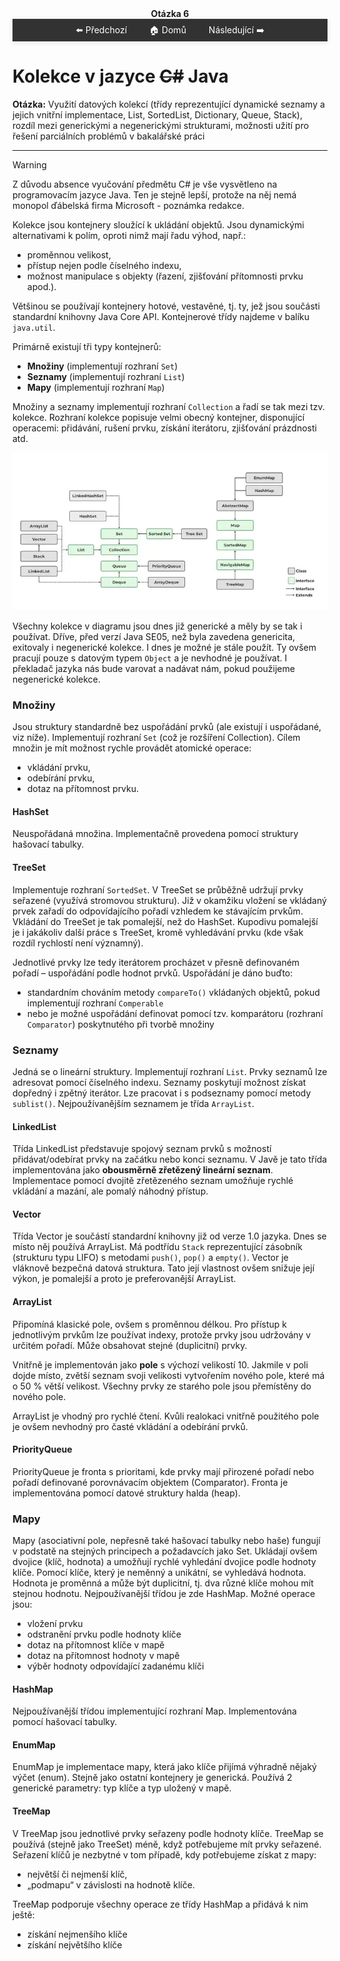 <div align="center" style="margin-top: 16px;">
    <strong>Otázka 6</strong>
</div>

<nav style="
    position: sticky;
    top: 0;
    z-index: 100;
    background: rgba(0,0,0,0.8);
    padding: 8px 0 4px 0;
    box-shadow: 0 2px 8px rgba(0,0,0,0.1);
    text-align: center;
">
    <a href="05.md" style="color:white; text-decoration:none; margin: 0 16px;">⬅️ Předchozí</a>
    <a href="../README.md" style="color:white; text-decoration:none; margin: 0 16px;">🏠 Domů</a>
    <a href="07.md" style="color:white; text-decoration:none; margin: 0 16px;">Následující ➡️</a>
</nav>

# Kolekce v jazyce ~~C#~~ Java

**Otázka:** Využití datových kolekcí (třídy reprezentující dynamické seznamy a jejich vnitřní implementace, List, SortedList, Dictionary, Queue, Stack), rozdíl mezi generickými a negenerickými strukturami, možnosti užití pro řešení parciálních problémů v bakalářské práci

---

> [!WARNING]
> Z důvodu absence vyučování předmětu C# je vše vysvětleno na programovacím jazyce Java.
> Ten je stejně lepší, protože na něj nemá monopol ďábelská firma Microsoft - poznámka redakce.

Kolekce jsou kontejnery sloužící k ukládání objektů.
Jsou dynamickými alternativami k polím, oproti nimž mají řadu výhod, např.:

- proměnnou velikost,
- přístup nejen podle číselného indexu,
- možnost manipulace s objekty (řazení, zjišťování přítomnosti prvku apod.).

Většinou se používají kontejnery hotové, vestavěné, tj. ty, jež jsou součásti standardní knihovny Java Core API.
Kontejnerové třídy najdeme v balíku `java.util`.

Primárně existují tři typy kontejnerů:

- **Množiny** (implementují rozhraní `Set`)
- **Seznamy** (implementují rozhraní `List`)
- **Mapy** (implementují rozhraní `Map`)

Množiny a seznamy implementují rozhraní `Collection` a řadí se tak mezi tzv. kolekce.
Rozhraní kolekce popisuje velmi obecný kontejner, disponující operacemi: přidávání, rušení prvku, získání iterátoru,
zjišťování prázdnosti atd.

![Mapa kolekcí](img/collections.webp)

Všechny kolekce v diagramu jsou dnes již generické a měly by se tak i používat.
Dříve, před verzí Java SE05, než byla zavedena genericita, exitovaly i negenerické kolekce.
I dnes je možné je stále použít.
Ty ovšem pracují pouze s datovým typem `Object` a je nevhodné je používat.
I překladač jazyka nás bude varovat a nadávat nám, pokud použijeme negenerické kolekce.

### Množiny

Jsou struktury standardně bez uspořádání prvků (ale existují i uspořádané, viz níže).
Implementují rozhraní `Set` (což je rozšíření Collection).
Cílem množin je mít možnost rychle provádět atomické operace:

- vkládání prvku,
- odebírání prvku,
- dotaz na přítomnost prvku.

#### HashSet

Neuspořádaná množina.
Implementačně provedena pomocí struktury hašovací tabulky.

#### TreeSet

Implementuje rozhraní `SortedSet`.
V TreeSet se průběžně udržují prvky seřazené (využívá stromovou strukturu).
Již v okamžiku vložení se vkládaný prvek zařadí do odpovídajícího pořadí vzhledem ke stávajícím prvkům.
Vkládání do TreeSet je tak pomalejší, než do HashSet.
Kupodivu pomalejší je i jakákoliv další práce s TreeSet, kromě vyhledávání prvku (kde však rozdíl rychlostí není
významný).

Jednotlivé prvky lze tedy iterátorem procházet v přesně definovaném pořadí – uspořádání podle hodnot prvků.
Uspořádání je dáno buďto:

- standardním chováním metody `compareTo()` vkládaných objektů, pokud implementují rozhraní `Comperable`
- nebo je možné uspořádání definovat pomocí tzv. komparátoru (rozhraní `Comparator`) poskytnutého při tvorbě množiny

### Seznamy

Jedná se o lineární struktury.
Implementují rozhraní `List`.
Prvky seznamů lze adresovat pomocí číselného indexu.
Seznamy poskytují možnost získat dopředný i zpětný iterátor.
Lze pracovat i s podseznamy pomocí metody `sublist()`.
Nejpoužívanějším seznamem je třída `ArrayList`.

#### LinkedList

Třída LinkedList představuje spojový seznam prvků s možností přidávat/odebírat prvky na začátku nebo konci seznamu.
V Javě je tato třída implementována jako **obousměrně zřetězený lineární seznam**.
Implementace pomocí dvojitě zřetězeného seznam umožňuje rychlé vkládání a mazání, ale pomalý náhodný přístup.

#### Vector

Třída Vector je součástí standardní knihovny již od verze 1.0 jazyka.
Dnes se místo něj používá ArrayList.
Má podtřídu `Stack` reprezentující zásobník (strukturu typu LIFO) s metodami `push()`, `pop()` a `empty()`.
Vector je vláknově bezpečná datová struktura.
Tato její vlastnost ovšem snižuje její výkon, je pomalejší a proto je preferovanější ArrayList.

#### ArrayList

Připomíná klasické pole, ovšem s proměnnou délkou.
Pro přístup k jednotlivým prvkům lze používat indexy, protože prvky jsou udržovány v určitém pořadí.
Může obsahovat stejné (duplicitní) prvky.

Vnitřně je implementován jako **pole** s výchozí velikostí 10.
Jakmile v poli dojde místo, zvětší seznam svoji velikosti vytvořením nového pole, které má o 50 % větší velikost.
Všechny prvky ze starého pole jsou přemístěny do nového pole.

ArrayList je vhodný pro rychlé čtení.
Kvůli realokaci vnitřně použitého pole je ovšem nevhodný pro časté vkládání a odebírání prvků.

#### PriorityQueue
PriorityQueue je fronta s prioritami, kde prvky mají přirozené pořadí nebo pořadí definované porovnávacím objektem (Comparator).
Fronta je implementována pomocí datové struktury halda (heap).

### Mapy

Mapy (asociativní pole, nepřesně také hašovací tabulky nebo haše) fungují v podstatě na stejných principech a
požadavcích jako Set.
Ukládají ovšem dvojice (klíč, hodnota) a umožňují rychlé vyhledání dvojice podle hodnoty klíče.
Pomocí klíče, který je neměnný a unikátní, se vyhledává hodnota.
Hodnota je proměnná a může být duplicitní, tj. dva různé klíče mohou mít stejnou hodnotu.
Nejpoužívanější třídou je zde HashMap.
Možné operace jsou:

- vložení prvku
- odstranění prvku podle hodnoty klíče
- dotaz na přítomnost klíče v mapě
- dotaz na přítomnost hodnoty v mapě
- výběr hodnoty odpovídající zadanému klíči

#### HashMap

Nejpoužívanější třídou implementující rozhraní Map.
Implementována pomocí hašovací tabulky.

#### EnumMap

EnumMap je implementace mapy, která jako klíče přijímá výhradně nějaký výčet (enum).
Stejně jako ostatní kontejnery je generická.
Používá 2 generické parametry: typ klíče a typ uložený v mapě.

#### TreeMap

V TreeMap jsou jednotlivé prvky seřazeny podle hodnoty klíče.
TreeMap se používá (stejně jako TreeSet) méně, když potřebujeme mít prvky seřazené.
Seřazení klíčů je nezbytné v tom případě, kdy potřebujeme získat z mapy:

- největší či nejmenší klíč,
- „podmapu“ v závislosti na hodnotě klíče.

TreeMap podporuje všechny operace ze třídy HashMap a přidává k nim ještě:

- získání nejmenšího klíče
- získání největšího klíče